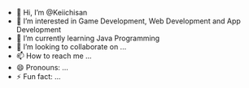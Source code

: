 - 👋 Hi, I’m @Keiichisan
- 👀 I’m interested in Game Development, Web Development and App Development
- 🌱 I’m currently learning Java Programming
- 💞️ I’m looking to collaborate on ...
- 📫 How to reach me ...
- 😄 Pronouns: ...
- ⚡ Fun fact: ...

<!---
Keiichisan/Keiichisan is a ✨ special ✨ repository because its `README.md` (this file) appears on your GitHub profile.
You can click the Preview link to take a look at your changes.
--->
